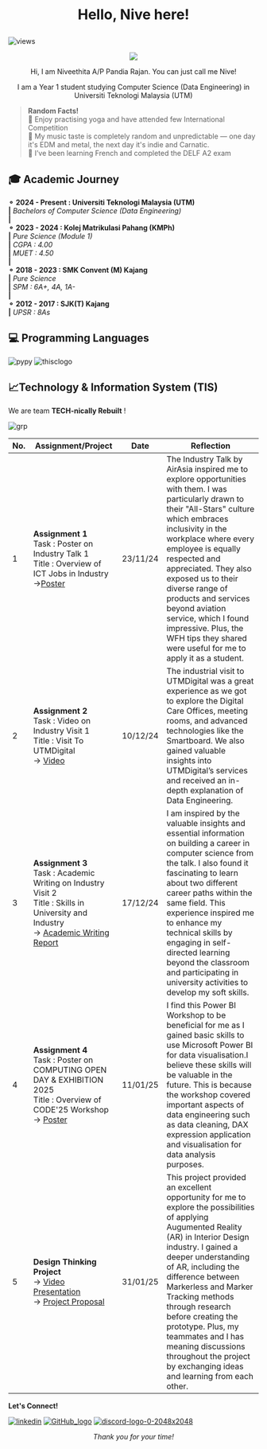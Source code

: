 
# <p align="center"> Hello, Nive here! </p> 
![views](https://komarev.com/ghpvc/?username=niveethita&color=green)
<p align="center">
  <img src="https://github.com/user-attachments/assets/17ff2e3c-5432-4989-9fc4-f321225e61de"/>
</p>

<p align="center">Hi, I am Niveethita A/P Pandia Rajan. You can just call me Nive! </p>
<p align="center">I am a Year 1 student studying Computer Science (Data Engineering) in Universiti Teknologi Malaysia (UTM) </p>

>**Random Facts!**   
>🧘 Enjoy practising yoga and have attended few International Competition   
>🎵 My music taste is completely random and unpredictable — one day it's EDM and metal, the next day it's indie and Carnatic.  
>🥐 I’ve been learning French and completed the DELF A2 exam 

## 🎓 Academic Journey
**⚬ 2024 - Present : Universiti Teknologi Malaysia (UTM)**    
**|**   _Bachelors of Computer Science (Data Engineering)_      
**|**      
**⚬ 2023 - 2024 : Kolej Matrikulasi Pahang (KMPh)**    
**|** _Pure Science (Module 1)_   
**|** _CGPA : 4.00_   
**|** _MUET : 4.50_   
**|**      
**⚬ 2018 - 2023 : SMK Convent (M) Kajang**     
**|** _Pure Science_   
**|** _SPM : 6A+, 4A, 1A-_   
**|**      
**⚬ 2012 - 2017 : SJK(T) Kajang**   
**|** _UPSR : 8As_   

## 💻 Programming Languages  
![pypy](https://github.com/user-attachments/assets/56b76333-530b-49ec-8012-943d8838e6d7)
![thisclogo](https://github.com/user-attachments/assets/f764016d-9b44-4388-9d8c-f2ecf3e004d0)
## 📈Technology & Information System (TIS)
We are team **TECH-nically Rebuilt** !   

![grp](https://github.com/user-attachments/assets/3577f5fc-2d9b-411f-9b0d-14639ffa5ae9)    

| No. | Assignment/Project | Date | Reflection |
|----------|----------|----------|----------|
| 1    | **Assignment 1**  <br> Task : Poster on Industry Talk 1 <br> Title : Overview of ICT Jobs in Industry <br> ->[Poster](Assignment%201%20TIS.pdf)| 23/11/24   | The Industry Talk by AirAsia inspired me to explore opportunities with them. I was particularly drawn to their "All-Stars" culture which embraces inclusivity in the workplace where every employee is equally respected and appreciated. They also exposed us to their diverse range of products and services beyond aviation service, which I found impressive. Plus, the WFH tips they shared were useful for me to apply it as a student. |
| 2    | **Assignment 2**  <br> Task : Video on Industry Visit 1 <br> Title : Visit To UTMDigital  <br> -> [Video](https://youtu.be/FzKdEfEXHnY?si=e9MxA1Ktz3ZdBca-) | 10/12/24   | The industrial visit to UTMDigital was a great experience as we got to explore the Digital Care Offices, meeting rooms, and advanced technologies like the Smartboard. We also gained valuable insights into UTMDigital’s services and received an in-depth explanation of Data Engineering. |
| 3    | **Assignment 3** <br> Task : Academic Writing on Industry Visit 2 <br> Title : Skills in University and Industry  <br> -> [Academic Writing Report](Assignment%203%20TIS.pdf)   | 17/12/24   | I am inspired by the valuable insights and essential information on building a career in computer science from the talk. I also found it fascinating to learn about two different career paths within the same field. This experience inspired me to enhance my technical skills by engaging in self-directed learning beyond the classroom and participating in university activities to develop my soft skills. |
| 4    | **Assignment 4**  <br> Task : Poster on  COMPUTING OPEN DAY & EXHIBITION 2025 <br> Title : Overview of CODE'25 Workshop  <br> -> [Poster](Assignment%204%20TIS.pdf)   | 11/01/25  | I find this Power BI Workshop to be beneficial for me as I gained basic skills to use Microsoft Power BI for data visualisation.I believe these skills will be valuable in the future. This is because the workshop covered important aspects of data engineering such as data cleaning, DAX expression application and visualisation for data analysis purposes. |
| 5    | **Design Thinking Project** <br> -> [Video Presentation](https://youtu.be/m5wbRu24noE?si=VLLNdzLPzsz_Khuu) <br> -> [Project Proposal](Design%20Thinking%20Project.pdf) | 31/01/25  | This project provided an excellent opportunity for me to explore the possibilities of applying Augumented Reality (AR) in Interior Design industry. I gained a deeper understanding of AR, including the difference between Markerless and Marker Tracking methods through research before creating the prototype. Plus, my teammates and I has meaning discussions throughout the project by exchanging ideas and learning from each other. |

**Let's Connect!** 
  
[![linkedin](https://github.com/user-attachments/assets/5c905062-9111-4fc8-9d60-8a9e8a8ecd49)](https://www.linkedin.com/in/niveethita-pandia-rajan-4b2768331/)
[![GitHub_logo](https://github.com/user-attachments/assets/fc752a92-9343-47a8-ac01-8081882cf18f)](https://github.com/niveethita)
[![discord-logo-0-2048x2048](https://github.com/user-attachments/assets/44508497-15de-41a9-9510-ce338b0fa2b5)](https://discordapp.com/users/897812158547636237)

*<p align="center">Thank you for your time!* </p>
